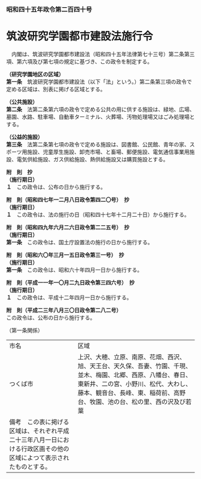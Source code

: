 ### 昭和四十五年政令第二百四十号  
# 筑波研究学園都市建設法施行令  
　内閣は、筑波研究学園都市建設法（昭和四十五年法律第七十三号）第二条第三項、第六項及び第七項の規定に基づき、この政令を制定する。  
  
**（研究学園地区の区域）**  
**第一条**　筑波研究学園都市建設法（以下「法」という。）第二条第三項の政令で定める区域は、別表に掲げる区域とする。  
  
**（公共施設）**  
**第二条**　法第二条第六項の政令で定める公共の用に供する施設は、緑地、広場、墓園、水路、駐車場、自動車ターミナル、火葬場、汚物処理場又はごみ処理場とする。  
  
**（公益的施設）**  
**第三条**　法第二条第七項の政令で定める施設は、図書館、公民館、青年の家、スポーツ用施設、児童厚生施設、卸売市場、と畜場、郵便施設、電気通信事業用施設、電気供給施設、ガス供給施設、熱供給施設又は購買施設とする。  
  
**附　則　抄**  
**（施行期日）**  
**１**　この政令は、公布の日から施行する。  
  
**附　則（昭和四七年一二月八日政令第四二〇号）　抄**  
**（施行期日）**  
**１**　この政令は、法の施行の日（昭和四十七年十二月二十日）から施行する。  
  
**附　則（昭和四九年六月二六日政令第二二五号）　抄**  
**（施行期日）**  
**第一条**　この政令は、国土庁設置法の施行の日から施行する。  
  
**附　則（昭和六〇年三月一五日政令第三一号）　抄**  
**（施行期日）**  
**第一条**　この政令は、昭和六十年四月一日から施行する。  
  
**附　則（平成一一年一〇月二九日政令第三四六号）　抄**  
**（施行期日）**  
**１**　この政令は、平成十二年四月一日から施行する。  
  
**附　則（平成二三年八月三〇日政令第二八二号）**  
この政令は、公布の日から施行する。  
  
（第一条関係）  

|||  
| --- | --- |  
|市名|区域|  
|つくば市|上沢、大穂、立原、南原、花畑、西沢、旭、天王台、天久保、吾妻、竹園、千現、並木、梅園、北郷、西原、八幡台、春日、東新井、二の宮、小野川、松代、大わし、藤本、観音台、長峰、東、稲荷前、高野台、牧園、池の台、松の里、西の沢及び若葉|  
|備考　この表に掲げる区域は、それぞれ平成二十三年八月一日における行政区画その他の区域によつて表示されたものとする。|  
  
